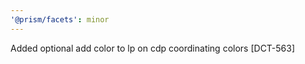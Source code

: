 ```yaml
---
'@prism/facets': minor
---
```


Added optional add color to lp on cdp coordinating colors [DCT-563]
